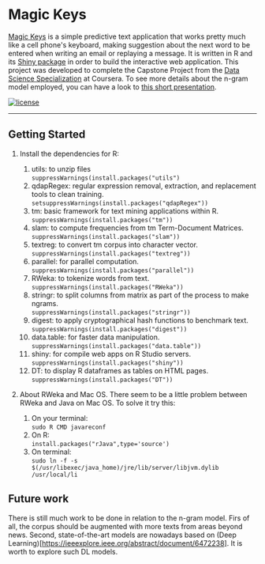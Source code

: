 # Magic Keys #

[Magic Keys](https://antonioserrano.shinyapps.io/Magic_Keys_a_Coursera_Data_Science_Capstone_Project/) is a simple predictive text application that works pretty much like a cell phone's keyboard, making suggestion about the next word to be entered when writing an email or replaying a message. It is written in R and its [Shiny package](https://shiny.rstudio.com/) in order to build the interactive web application. This project was developed to complete the Capstone Project from the [Data Science Specialization](https://www.coursera.org/specializations/jhu-data-science) at Coursera. To see more details about the n-gram model employed, you can have a look to [this short presentation](https://rstudio-pubs-static.s3.amazonaws.com/225005_19b7682c106044ef9a50e636a81ee0ae.html#/).

[![license](https://img.shields.io/github/license/mashape/apistatus.svg?maxAge=2592000)](https://github.com/AntonioSerrano/Magic-Keys-a-predictive-text-application/blob/master/LICENSE.txt)

----
    
## Getting Started ##

1. Install the dependencies for R:
    1. utils: to unzip files  
    `suppressWarnings(install.packages("utils")`
    2. qdapRegex: regular expression removal, extraction, and replacement tools to clean training.  
    `setsuppressWarnings(install.packages("qdapRegex"))`
    3. tm: basic framework for text mining applications within R.  
    `suppressWarnings(install.packages("tm"))`
    4. slam: to compute frequencies from tm Term-Document Matrices.  
    `suppressWarnings(install.packages("slam"))`
    5. textreg: to convert tm corpus into character vector.  
    `suppressWarnings(install.packages("textreg"))`
    6. parallel: for parallel computation.  
    `suppressWarnings(install.packages("parallel"))`
    7. RWeka: to tokenize words from text.  
    `suppressWarnings(install.packages("RWeka"))`
    8. stringr: to split columns from matrix as part of the process to make ngrams.  
    `suppressWarnings(install.packages("stringr"))`
    9. digest: to apply cryptographical hash functions to benchmark text.  
    `suppressWarnings(install.packages("digest"))`
    10. data.table: for faster data manipulation.  
    `suppressWarnings(install.packages("data.table"))`
    11. shiny: for compile web apps on R Studio servers.  
    `suppressWarnings(install.packages("shiny"))`
    12. DT: to display R dataframes as tables on HTML pages.  
    `suppressWarnings(install.packages("DT"))`

2. About RWeka and Mac OS. There seem to be a little problem between RWeka and Java on Mac OS. To solve it try this:
    1. On your terminal:  
    `sudo R CMD javareconf`
    2. On R:  
    `install.packages("rJava",type='source')`
    3. On terminal:  
    `sudo ln -f -s $(/usr/libexec/java_home)/jre/lib/server/libjvm.dylib /usr/local/li`
    
## Future work ##

There is still much work to be done in relation to the n-gram model. Firs of all, the corpus should be augmented with more texts from areas beyond news. Second, state-of-the-art models are nowadays based on (Deep Learning)[https://ieeexplore.ieee.org/abstract/document/6472238]. It is worth to explore such DL models.
